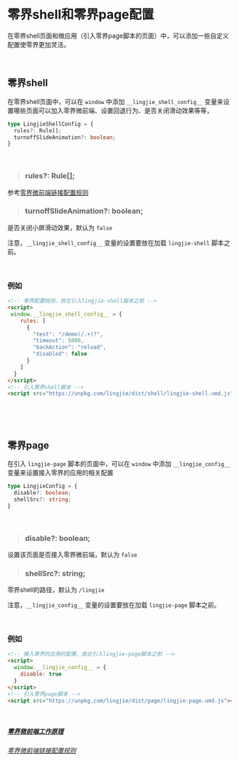 # 零界shell和零界page配置

在零界shell页面和微应用（引入零界page脚本的页面）中，可以添加一些自定义配置使零界更加灵活。

&nbsp;

## 零界shell

在零界shell页面中，可以在 `window` 中添加 `__lingjie_shell_config__` 变量来设置哪些页面可以加入零界微前端、设置回退行为、是否关闭滑动效果等等，

```ts
type LingjieShellConfig = {
  rules?: Rule[];
  turnoffSlideAnimation?: boolean;
}
```
&nbsp;

> ### rules?: Rule[];

参考[零界微前端链接配置规则](/docs/usage.html?title=lingjie-config-rule)

> ### turnoffSlideAnimation?: boolean;

是否关闭小屏滑动效果，默认为 `false`


注意，`__lingjie_shell_config__` 变量的设置要放在加载 `lingjie-shell` 脚本之前。

&nbsp;

### 例如

```html
<!-- 零界配置规则，放在引入lingjie-shell脚本之前 -->
<script>
 window.__lingjie_shell_config__ = {
    rules: [
      {
        "test": "/demo(/.+)?",
        "timeout": 5000,
        "backAction": "reload",
        "disabled": false
      }
    ]
  }
</script>
<!-- 引入零界shell脚本 -->
<script src="https://unpkg.com/lingjie/dist/shell/lingjie-shell.umd.js"></script>
```

&nbsp;

&nbsp;

## 零界page

在引入 `lingjie-page` 脚本的页面中，可以在 `window` 中添加 `__lingjie_config__` 变量来设置接入零界的应用的相关配置

```ts
type LingjieConfig = {
  disable?: boolean;
  shellSrc?: string;
}
```
&nbsp;

> ### disable?: boolean;

设置该页面是否接入零界微前端，默认为 `false`

> ### shellSrc?: string;

零界shell的路径，默认为 `/lingjie`

注意，`__lingjie_config__` 变量的设置要放在加载 `lingjie-page` 脚本之前。

&nbsp;

### 例如

```html
<!-- 接入零界的应用的配置，放在引入lingjie-page脚本之前 -->
<script>
  window.__lingjie_config__ = {
    disable: true
  }
</script>
<!-- 引入零界page脚本 -->
<script src="https://unpkg.com/lingjie/dist/page/lingjie-page.umd.js"></script>
```

&nbsp;

##### [零界微前端工作原理](/docs/usage.html?title=how-lingjie-works)
###### [零界微前端链接配置规则](/docs/usage.html?title=lingjie-config-rule)
